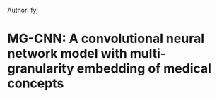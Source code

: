Author: fyj

# MG-CNN: A convolutional neural network model with multi-granularity embedding of medical concepts

